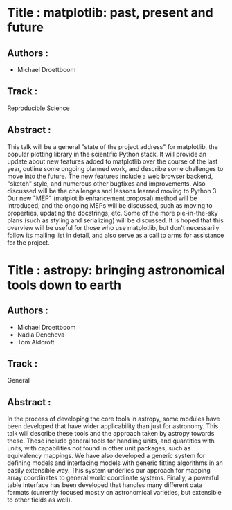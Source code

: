
Title : matplotlib: past, present and future
============================================

Authors :
----------

- Michael Droettboom

Track :
-------

Reproducible Science

Abstract :
----------
This talk will be a general "state of the project address" for matplotlib, the
popular plotting library in the scientific Python stack. It will provide an
update about new features added to matplotlib over the course of the last year,
outline some ongoing planned work, and describe some challenges to move into the
future. The new features include a web browser backend, "sketch" style, and
numerous other bugfixes and improvements. Also discussed will be the challenges
and lessons learned moving to Python 3. Our new "MEP" (matplotlib enhancement
proposal) method will be introduced, and the ongoing MEPs will be discussed,
such as moving to properties, updating the docstrings, etc. Some of the more
pie-in-the-sky plans (such as styling and serializing) will be discussed. It is
hoped that this overview will be useful for those who use matplotlib, but don't
necessarily follow its mailing list in detail, and also serve as a call to arms
for assistance for the project.


Title : astropy: bringing astronomical tools down to earth
==========================================================

Authors :
----------

- Michael Droettboom
- Nadia Dencheva
- Tom Aldcroft

Track :
-------

General

Abstract :
----------
In the process of developing the core tools in astropy, some modules
have been developed that have wider applicability than just for
astronomy. This talk will describe these tools and the approach taken
by astropy towards these. These include general tools for handling
units, and quantities with units, with capabilities not found in other
unit packages, such as equivalency mappings. We have also developed a
generic system for defining models and interfacing models with generic
fitting algorithms in an easily extensible way. This system underlies
our approach for mapping array coordinates to general world coordinate
systems. Finally, a powerful table interface has been developed that
handles many different data formats (currently focused mostly on
astronomical varieties, but extensible to other fields as well).

